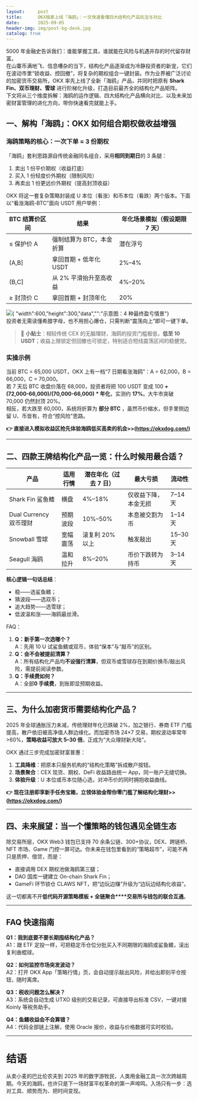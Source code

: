 ```yaml
---
layout:     post
title:      OKX独家上线「海鸥」：一文快速看懂四大结构化产品玩法与对比
date:       2025-09-05
header-img: img/post-bg-desk.jpg
catalog: true
---
```


5000 年金融史告诉我们：谁能掌握工具，谁就能在风险与机遇并存的时代留存财富。  
在山寨币满地飞、信息嘈杂的当下，结构化产品逐渐成为冷静投资者的新宠，它们在波动市里“锁收益、控回撤”，将复杂的期权组合一键封装。作为业界被广泛讨论的加密货币交易所，OKX 率先上线了全新「海鸥」产品，并同时把原有 **Shark Fin、双币理财、雪球** 进行阶梯化升级，打造目前最齐全的结构化产品矩阵。  
下文将从三个维度拆解：海鸥的运作逻辑、四大结构化产品横向对比、以及未来加密财富管理的进化方向，带你快速看完就能上手。

## 一、解构「海鸥」：OKX 如何组合期权做收益增强

### 海鸥策略的核心：一次下单 = 3 份期权
「海鸥」套利思路源自传统金融同名组合，采用**相同到期日**的 3 条腿：  
1. 卖出 1 份平价期权（收益打底）  
2. 买入 1 份轻度价外期权（限制风险）  
3. 再卖出 1 份更远价外期权（提高封顶收益）

OKX 将这一套复杂策略封装成 U 本位（看涨）和币本位（看跌）两个版本。下面以“看涨海鸥-BTC”面向 USDT 用户举例：

| BTC 结算价区间 | 结果 | 年化场景模拟（假设期限 7 天） |
| --- | --- | --- |
| ≤ 保护价 A | 强制结算为 BTC，本金折算 | 潜在浮亏 |
| (A,B] | 拿回首期 + 低年化 USDT | 2%–4% |
| (B,C] | 从 2% 平滑抬升至高收益 | 4%–20% |
| ≥ 封顶价 C | 拿回首期 + 封顶年化 | 20% |

 ![](data:image/svg+xml;utf8,){ "width":600,"height":300,"data","":"示意图：4 种最终盈亏情景"}  
投资者无需读懂希腊字母，也不用担心爆仓，只需判断“震荡向上”即可一键下单。

> 📣 **小贴士**：相较传统 CEX 的无脑理财，海鸥的投资门槛极低，**低至 10 USDT**；收益上限锁定但回撤也可锁定，特别适合短线震荡区间的稳健党。

### 实操示例
当前 BTC = 65,000 USDT，OKX 上有一档“7 日期看涨海鸥”：A = 62,000，B = 66,000，C = 70,000。  
若 7 天后 BTC 收盘价落在 68,000，投资者将把 100 USDT 变成 100 **+ (72,000-66,000)/(70,000-66,000)** **\* 年化**，实测约 **17%**。大牛市突破 70,000 仍然封顶 20%。  
相反，若大跌至 60,000，系统将折算为 **部分 BTC** ，虽然币价缩水，但手里侧边留 U、币皆有，符合“控风险”思路。

**👉 直接进入模拟收益区抢先体验海鸥低买高卖的机会>>(https://okxdog.com/)**

---

## 二、四款王牌结构化产品一览：什么时候用最合适？

| 产品 | 适用行情 | 潜在年化（过去 7 日） | 最大亏损 | 流动性 |
|---|---|---|---|---|
| Shark Fin 鲨鱼鳍 | 横盘 | 4%–18% | 仅收益下降，本金无损 | 7–14 天 |
| Dual Currency 双币理财 | 预期波段 | 10%–50% | 本息被交割为币 | 1–14 天 |
| Snowball 雪球 | 宽幅震荡 | 滚复利 20% 以上 | 触发敲出 | 15–30 天 |
| Seagull 海鸥 | 温和拉升 | 8%–20% | 币价下跌转为持币 | 3–14 天 |

**核心逻辑一句话总结**：  
- 稳——选鲨鱼鳍；  
- 猜波段——选双币；  
- 追大趋势——选雪球；  
- 低波温和涨——海鸥最丝滑。

FAQ：  
1. **Q：新手第一次选哪个？**  
   A：先用 10 U 试鲨鱼鳍或双币，体验“保本”与“敲币”的区别。  
2. **Q：会不会被提前清算？**  
   A：所有结构化产品均**不设强行清算**，但双币或雪球存在到期价换币/敲出风险，需提前阅读参数。  
3. **Q：手续费如何？**  
   A：全部**0 手续费**，到账即显预期收益。

---

## 三、为什么加密货币需要结构化产品？

2025 年全球通胀压力未减，传统理财年化已跌破 2%，加之银行、券商 ETF 门槛提高，散户依旧被高净值人群边缘化。而加密市场 24×7 交易，期权波动率常年 >60%，**策略收益可放大 5–30 倍**，正成为“大众理财新大陆”。

OKX 通过三步完成加密财富普惠：

1. **工具降维**：把原本只服务机构的“结构化策略”拆成散户按钮。  
2. **场景聚合**：CEX 现货、期权、DeFi 收益路由统一 App，同一账户无缝切换。  
3. **体验升级**：U 本位或币本位随心选，对冲币价的同时拥抱收益曲线。

**👉 现在注册即享新手任务宝箱，立领体验金帮你零门槛了解结构化理财>>(https://okxdog.com/)**

---

## 四、未来展望：当一个懂策略的钱包遇见全链生态

除交易所层，OKX Web3 钱包已支持 70 余条公链、300+协议，DEX、跨链桥、NFT 市场、Game 门控一屏可达。你未来在钱包里看到的“策略超市”，可能不再只是质押、借贷，而是：

- 直接调用 DEX 期权池做海鸥第三腿；  
- DAO 国库一键建立 On-chain Shark Fin；  
- GameFi 环节锁仓 CLAWS NFT，把“边玩边赚”升级为“边玩边结构化收益”。

这一切都离不开**低代码开源策略模板 + 全链聚合****交易所与钱包的联合互通**。

---

## FAQ 快速指南

**Q1：我到底要不要长期囤结构化产品？**  
A1：跟 ETF 定投一样，可把稳定币仓位分批买入不同期限的海鸥或鲨鱼鳍，滚出复利曲棍球。

**Q2：如何监控市场突发波动？**  
A2：打开 OKX App「策略行情」页，会自动提示敲出风险，并给出即刻平仓按钮，随时离席。

**Q3：税收问题怎么解决？**  
A3：系统会自动生成 UTXO 级别的交易记录，可直接导出标准 CSV，一键对接 Koinly 等税务助手。

**Q4：鱼鳍收益会不会算错？**  
A4：代码全部链上注解，使用 Oracle 报价，收益与价格数据可实时校验。

---

# 结语  
从卖小麦的巴比伦农夫到 2025 年的数字游牧民，人类用金融工具一次次跨越周期。今天的海鸥，也许只是下一场财富平权革命的第一声啼鸣。入场只有一步：选对工具、顺势而为、把时间变现。